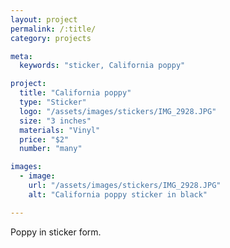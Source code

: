 ```yaml
---
layout: project
permalink: /:title/
category: projects

meta:
  keywords: "sticker, California poppy"

project:
  title: "California poppy"
  type: "Sticker"
  logo: "/assets/images/stickers/IMG_2928.JPG"
  size: "3 inches"
  materials: "Vinyl"
  price: "$2"
  number: "many"

images:
  - image:
    url: "/assets/images/stickers/IMG_2928.JPG"
    alt: "California poppy sticker in black"

---
```

<p>Poppy in sticker form.</p>
